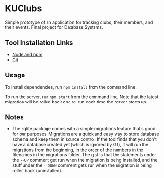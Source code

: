 # KUClubs

Simple prototype of an application for tracking clubs, their members, and their
events. Final project for Database Systems.

## Tool Installation Links

* [Node and npm](https://nodejs.org/en/download/package-manager/)
* [Git](https://git-scm.com/)

## Usage

To install dependencies, run `npm install` from the command line.

To run the server, run `npm start` from the command line. Note that the latest
migration will be rolled back and re-run each time the server starts up.

## Notes

- The sqlite package comes with a simple migrations feature that's good for our
  purposes. Migrations are a quick and easy way to store database schema and
  keep them in source control. If the tool finds that you don't have a database
  created yet (which is ignored by Git), it will run the migrations from the
  beginning, in the order of the numbers in the filenames in the migrations
  folder. The gist is that the statements under the `--UP` comment get run when
  the migration is being installed, and the stuff under the `--DOWN` comment
  gets run when the migration is being rolled back (uninstalled).  

